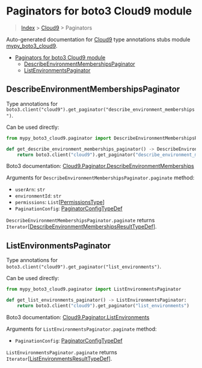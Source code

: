 # Paginators for boto3 Cloud9 module

> [Index](..) > [Cloud9](.) > Paginators

Auto-generated documentation for
[Cloud9](https://boto3.amazonaws.com/v1/documentation/api/1.17.78/reference/services/cloud9.html#Cloud9)
type annotations stubs module
[mypy_boto3_cloud9](https://pypi.org/project/mypy-boto3-cloud9/).

- [Paginators for boto3 Cloud9 module](#paginators-for-boto3-cloud9-module)
  - [DescribeEnvironmentMembershipsPaginator](#describeenvironmentmembershipspaginator)
  - [ListEnvironmentsPaginator](#listenvironmentspaginator)

## DescribeEnvironmentMembershipsPaginator

Type annotations for
`boto3.client("cloud9").get_paginator("describe_environment_memberships")`.

Can be used directly:

```python
from mypy_boto3_cloud9.paginator import DescribeEnvironmentMembershipsPaginator

def get_describe_environment_memberships_paginator() -> DescribeEnvironmentMembershipsPaginator:
    return boto3.client("cloud9").get_paginator("describe_environment_memberships")
```

Boto3 documentation:
[Cloud9.Paginator.DescribeEnvironmentMemberships](https://boto3.amazonaws.com/v1/documentation/api/1.17.78/reference/services/cloud9.html#Cloud9.Paginator.DescribeEnvironmentMemberships)

Arguments for `DescribeEnvironmentMembershipsPaginator.paginate` method:

- `userArn`: `str`
- `environmentId`: `str`
- `permissions`: `List`\[[PermissionsType](./literals.md#permissionstype)\]
- `PaginationConfig`:
  [PaginatorConfigTypeDef](./type_defs.md#paginatorconfigtypedef)

`DescribeEnvironmentMembershipsPaginator.paginate` returns
`Iterator`\[[DescribeEnvironmentMembershipsResultTypeDef](./type_defs.md#describeenvironmentmembershipsresulttypedef)\].

## ListEnvironmentsPaginator

Type annotations for
`boto3.client("cloud9").get_paginator("list_environments")`.

Can be used directly:

```python
from mypy_boto3_cloud9.paginator import ListEnvironmentsPaginator

def get_list_environments_paginator() -> ListEnvironmentsPaginator:
    return boto3.client("cloud9").get_paginator("list_environments")
```

Boto3 documentation:
[Cloud9.Paginator.ListEnvironments](https://boto3.amazonaws.com/v1/documentation/api/1.17.78/reference/services/cloud9.html#Cloud9.Paginator.ListEnvironments)

Arguments for `ListEnvironmentsPaginator.paginate` method:

- `PaginationConfig`:
  [PaginatorConfigTypeDef](./type_defs.md#paginatorconfigtypedef)

`ListEnvironmentsPaginator.paginate` returns
`Iterator`\[[ListEnvironmentsResultTypeDef](./type_defs.md#listenvironmentsresulttypedef)\].
